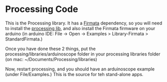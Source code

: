 # Processing Code

This is the Processing library. It has a [Firmata](http://firmata.org) dependency, so you will need to install the [processing lib](http://www.arduino.cc/playground/Interfacing/Processing), and also install the Firmata firmware on your arduino (in arduino IDE: File -> Open -> Examples > Library-Firmata > StandardFirmata.)

Once you have done these 2 things, put the processing/libraries/arduinoscope folder in your processing libraries folder (on mac: ~/Documents/Processing/libraries)

Now, restart processing, and you should have an arduinoscope example (under File/Examples.) This is the source for teh stand-alone apps.
